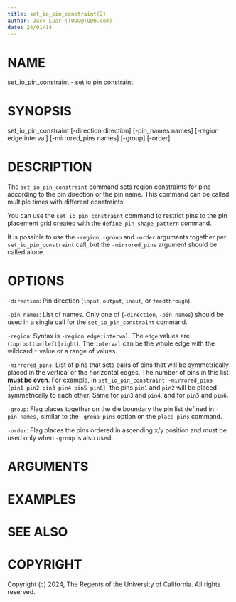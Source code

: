 ```yaml
---
title: set_io_pin_constraint(2)
author: Jack Luar (TODO@TODO.com)
date: 24/01/14
---
```


# NAME

set_io_pin_constraint - set io pin constraint

# SYNOPSIS

set_io_pin_constraint 
    [-direction direction]
    [-pin_names names]
    [-region edge:interval]
    [-mirrored_pins names]
    [-group]
    [-order]


# DESCRIPTION

The `set_io_pin_constraint` command sets region constraints for pins according
to the pin direction or the pin name. This command can be called multiple
times with different constraints.

You can use the `set_io_pin_constraint` command to restrict pins to the
pin placement grid created with the `define_pin_shape_pattern` command.

It is possible to use the `-region`, `-group` and `-order` arguments together
per `set_io_pin_constraint` call, but the `-mirrored_pins` argument should be
called alone.

# OPTIONS

`-direction`:  Pin direction (`input`, `output`, `inout`, or `feedthrough`).

`-pin_names`:  List of names. Only one of (`-direction`, `-pin_names`) should be used in a single call for the `set_io_pin_constraint` command.

`-region`:  Syntax is `-region edge:interval`. The `edge` values are (`top|bottom|left|right`). The `interval` can be the whole edge with the wildcard `*` value or a range of values.

`-mirrored_pins`:  List of pins that sets pairs of pins that will be symmetrically placed in the vertical or the horizontal edges. The number of pins in this list **must be even**. For example, in `set_io_pin_constraint -mirrored_pins {pin1 pin2 pin3 pin4 pin5 pin6}`, the pins `pin1` and `pin2` will be placed symmetrically to each other. Same for `pin3` and `pin4`, and for `pin5` and `pin6`.

`-group`:  Flag places together on the die boundary the pin list defined in `-pin_names,` similar to the `-group_pins` option on the `place_pins` command.

`-order`:  Flag places the pins ordered in ascending x/y position and must be used only when `-group` is also used.

# ARGUMENTS

# EXAMPLES

# SEE ALSO

# COPYRIGHT

Copyright (c) 2024, The Regents of the University of California. All rights reserved.
